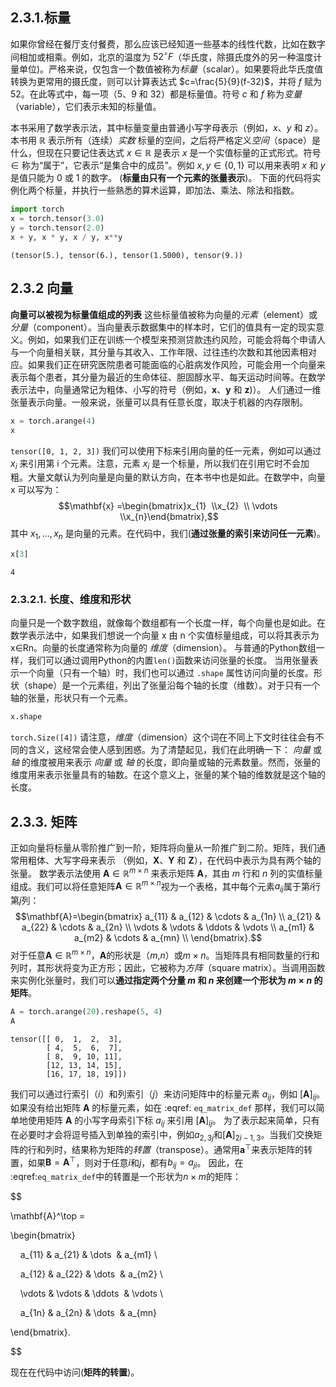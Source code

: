 ## 2.3.1.标量
如果你曾经在餐厅支付餐费，那么应该已经知道一些基本的线性代数，比如在数字间相加或相乘。例如，北京的温度为 $52^{\circ}F$（华氏度，除摄氏度外的另一种温度计量单位)。严格来说，仅包含一个数值被称为*标量*（scalar）。如果要将此华氏度值转换为更常用的摄氏度，则可以计算表达式 $c=\frac{5}{9}(f-32)$，并将 $f$ 赋为 $52$。在此等式中，每一项（$5$、$9$ 和 $32$）都是标量值。符号 $c$ 和 $f$ 称为*变量*（variable），它们表示未知的标量值。

本书采用了数学表示法，其中标量变量由普通小写字母表示（例如，$x$、$y$ 和 $z$）。本书用 $\mathbb{R}$ 表示所有（连续）*实数*  标量的空间，之后将严格定义*空间*（space）是什么，但现在只要记住表达式 $x\in\mathbb{R}$ 是表示 $x$ 是一个实值标量的正式形式。符号 $\in$ 称为“属于”，它表示“是集合中的成员”。例如 $x, y \in \{0,1\}$ 可以用来表明 $x$ 和 $y$ 是值只能为 $0$ 或 $1$ 的数字。
(**标量由只有一个元素的张量表示**)。
下面的代码将实例化两个标量，并执行一些熟悉的算术运算，即加法、乘法、除法和指数。
```python
import torch
x = torch.tensor(3.0)
y = torch.tensor(2.0)
x + y, x * y, x / y, x**y
```
`(tensor(5.), tensor(6.), tensor(1.5000), tensor(9.))`

## 2.3.2 向量
**向量可以被视为标量值组成的列表**
这些标量值被称为向量的*元素*（element）或*分量*（component）。当向量表示数据集中的样本时，它们的值具有一定的现实意义。例如，如果我们正在训练一个模型来预测贷款违约风险，可能会将每个申请人与一个向量相关联，其分量与其收入、工作年限、过往违约次数和其他因素相对应。如果我们正在研究医院患者可能面临的心脏病发作风险，可能会用一个向量来表示每个患者，其分量为最近的生命体征、胆固醇水平、每天运动时间等。在数学表示法中，向量通常记为粗体、小写的符号（例如，$\mathbf{x}$、$\mathbf{y}$ 和 $\mathbf{z})$）。
人们通过一维张量表示向量。一般来说，张量可以具有任意长度，取决于机器的内存限制。
```python
x = torch.arange(4)
x
```
`tensor([0, 1, 2, 3])`
我们可以使用下标来引用向量的任一元素，例如可以通过 $x_i$ 来引用第 i 个元素。注意，元素 $x_i$ 是一个标量，所以我们在引用它时不会加粗。大量文献认为列向量是向量的默认方向，在本书中也是如此。在数学中，向量 x 可以写为：
$$\mathbf{x} =\begin{bmatrix}x_{1}  \\x_{2}  \\ \vdots  \\x_{n}\end{bmatrix},$$
其中 $x_1,\ldots,x_n$ 是向量的元素。在代码中，我们(**通过张量的索引来访问任一元素**)。
```python
x[3]
```
`4`
### 2.3.2.1. 长度、维度和形状
向量只是一个数字数组，就像每个数组都有一个长度一样，每个向量也是如此。在数学表示法中，如果我们想说一个向量 x 由 n 个实值标量组成，可以将其表示为 x∈Rn。向量的长度通常称为向量的 *维度*（dimension）。
与普通的Python数组一样，我们可以通过调用Python的内置`len()`函数来访问张量的长度。
当用张量表示一个向量（只有一个轴）时，我们也可以通过 `.shape` 属性访问向量的长度。形状（shape）是一个元素组，列出了张量沿每个轴的长度（维数）。对于只有一个轴的张量，形状只有一个元素。
```python
x.shape
```
`torch.Size([4])`
请注意，_维度_（dimension）这个词在不同上下文时往往会有不同的含义，这经常会使人感到困惑。为了清楚起见，我们在此明确一下： _向量_ 或 _轴_ 的维度被用来表示 _向量_ 或 _轴_ 的长度，即向量或轴的元素数量。然而，张量的维度用来表示张量具有的轴数。在这个意义上，张量的某个轴的维数就是这个轴的长度。
## 2.3.3. 矩阵
正如向量将标量从零阶推广到一阶，矩阵将向量从一阶推广到二阶。矩阵，我们通常用粗体、大写字母来表示 （例如，$\mathbf{X}$、$\mathbf{Y}$ 和 $\mathbf{Z}$），在代码中表示为具有两个轴的张量。
数学表示法使用 $\mathbf{A} \in \mathbb{R}^{m \times n}$ 来表示矩阵 $\mathbf{A}$，其由 $m$ 行和 $n$ 列的实值标量组成。我们可以将任意矩阵$\mathbf{A} \in \mathbb{R}^{m \times n}$视为一个表格，其中每个元素$a_{ij}$属于第$i$行第$j$列：
$$\mathbf{A}=\begin{bmatrix} a_{11} & a_{12} & \cdots & a_{1n} \\ a_{21} & a_{22} & \cdots & a_{2n} \\ \vdots & \vdots & \ddots & \vdots \\ a_{m1} & a_{m2} & \cdots & a_{mn} \\ \end{bmatrix}.$$
对于任意$\mathbf{A} \in \mathbb{R}^{m \times n}$，$\mathbf{A}$的形状是（$m$,$n$）或$m \times n$。当矩阵具有相同数量的行和列时，其形状将变为正方形；因此，它被称为*方阵*（square matrix）。当调用函数来实例化张量时，我们可以**通过指定两个分量 $m$ 和 $n$ 来创建一个形状为 $m \times n$ 的矩阵**。
```python
A = torch.arange(20).reshape(5, 4)
A
```

```shell
tensor([[ 0,  1,  2,  3],
        [ 4,  5,  6,  7],
        [ 8,  9, 10, 11],
        [12, 13, 14, 15],
        [16, 17, 18, 19]])
```
我们可以通过行索引（$i$）和列索引（$j$）来访问矩阵中的标量元素 $a_{ij}$，例如 $[\mathbf{A}]_{ij}$。如果没有给出矩阵 $\mathbf{A}$ 的标量元素，如在 :eqref: `eq_matrix_def` 那样，我们可以简单地使用矩阵 $\mathbf{A}$ 的小写字母索引下标 $a_{ij}$ 来引用 $[\mathbf{A}]_{ij}$。 为了表示起来简单，只有在必要时才会将逗号插入到单独的索引中，例如$a_{2,3j}$和$[\mathbf{A}]_{2i-1,3}$。当我们交换矩阵的行和列时，结果称为矩阵的*转置*（transpose）。通常用$\mathbf{a}^\top$来表示矩阵的转置，如果$\mathbf{B}=\mathbf{A}^\top$，则对于任意$i$和$j$，都有$b_{ij}=a_{ji}$。
因此，在 :eqref:`eq_matrix_def`中的转置是一个形状为$n \times m$的矩阵：

  

$$

\mathbf{A}^\top =

\begin{bmatrix}

    a_{11} & a_{21} & \dots  & a_{m1} \\

    a_{12} & a_{22} & \dots  & a_{m2} \\

    \vdots & \vdots & \ddots  & \vdots \\

    a_{1n} & a_{2n} & \dots  & a_{mn}

\end{bmatrix}.

$$

  

现在在代码中访问(**矩阵的转置**)。